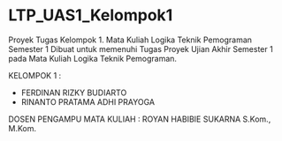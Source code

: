 # LTP_UAS1_Kelompok1
Proyek Tugas Kelompok 1. Mata Kuliah Logika Teknik Pemograman Semester 1
Dibuat untuk memenuhi Tugas Proyek Ujian Akhir Semester 1 pada Mata Kuliah Logika Teknik Pemograman.

KELOMPOK 1 :
- FERDINAN RIZKY BUDIARTO
- RINANTO PRATAMA ADHI PRAYOGA

DOSEN PENGAMPU MATA KULIAH :
ROYAN HABIBIE SUKARNA S.Kom., M.Kom.
